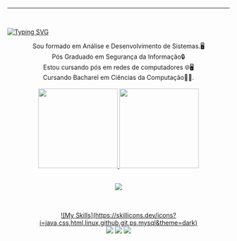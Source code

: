 ____________________________________________________________________________________________________________________________________________________________
<br>

[![Typing SVG](https://readme-typing-svg.herokuapp.com/?color=87CEFA&size=35&center=true&vCenter=true&width=1000&lines=Óla+eu+sou+o+Mateus!+;Bem+vindo+ao+meu+perfil!:%29)](https://git.io/typing-svg)

<div  align="center">
Sou formado em Análise e Desenvolvimento de Sistemas.🖥️<br>
Pós Graduado em Segurança da Informação🔒 <br>Estou cursando pós em redes de computadores 🌐🖥️<br>
  Cursando Bacharel em Ciências da Computação👨‍💻.
<br>
<br>
<div aling="center">
  <a href="https://github.com/mateusfilipeferraz">
  <img height="180em"    src="https://github-readme-stats.vercel.app/api?username=mateusfilipeferraz&show_icons=true&theme=react&include_all_commits=true&count_private=true"/>
  <img height="180em"   src="https://github-readme-stats.vercel.app/api/top-langs/?username=mateusfilipeferraz&layout=compact&langs_count=7&theme=react" />
     <br>
     <br>
</div>

<p align="center">
  <img src="https://github-profile-trophy.vercel.app/?username=mateusfilipeferraz&theme=dracula&row=2&no-bg=true&column=3&margin-w=15&margin-h=15" />
</p>
<div  align="center">

<br>
<br>
<div aling="center">
</div>
![My Skills](https://skillicons.dev/icons?i=java,css,html,linux,github,git,ps,mysql&theme=dark)
  <div> 
  <a href="https://www.instagram.com/mateusfferraz/" ><img src="https://img.shields.io/badge/-Instagram-%23E4405F?style=for-the-badge&logo=instagram&logoColor=white" target="_blank"></a>
  <a href = "mailto:mateus.p.ferraz@gmail.com"><img src="https://img.shields.io/badge/-Gmail-%23333?style=for-the-badge&logo=gmail&logoColor=white" target="_blank"></a>
  <a href="https://www.linkedin.com/in/mateus-ferraz-535b45a4/" target="_blank"><img src="https://img.shields.io/badge/-LinkedIn-%230077B5?style=for-the-badge&logo=linkedin&logoColor=white" target="_blank"></a>
  </div>
